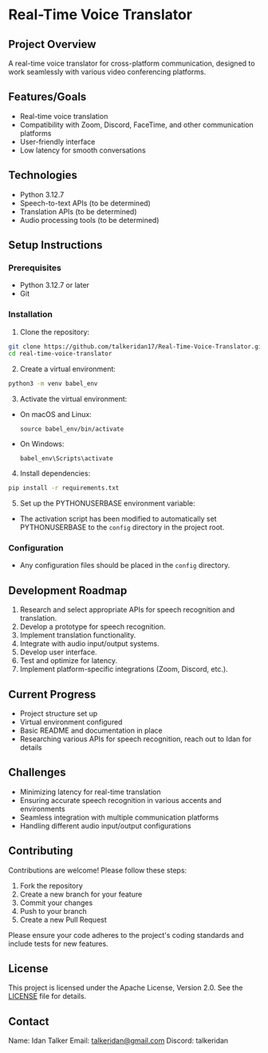 # Real-Time Voice Translator

## Project Overview
A real-time voice translator for cross-platform communication, designed to work 
seamlessly with various video conferencing platforms.

## Features/Goals
- Real-time voice translation
- Compatibility with Zoom, Discord, FaceTime, and other communication platforms
- User-friendly interface
- Low latency for smooth conversations

## Technologies
- Python 3.12.7
- Speech-to-text APIs (to be determined)
- Translation APIs (to be determined)
- Audio processing tools (to be determined)

## Setup Instructions

### Prerequisites
- Python 3.12.7 or later
- Git

### Installation

1. Clone the repository:
```bash
git clone https://github.com/talkeridan17/Real-Time-Voice-Translator.git
cd real-time-voice-translator
```

2. Create a virtual environment:

```bash
python3 -m venv babel_env
```

3. Activate the virtual environment:
- On macOS and Linux:
  ```
  source babel_env/bin/activate
  ```
- On Windows:
  ```
  babel_env\Scripts\activate
  ```

4. Install dependencies:

```bash
pip install -r requirements.txt
```

5. Set up the PYTHONUSERBASE environment variable:
- The activation script has been modified to automatically set PYTHONUSERBASE to
the `config` directory in the project root.

### Configuration
- Any configuration files should be placed in the `config` directory.

## Development Roadmap
1. Research and select appropriate APIs for speech recognition and translation.
2. Develop a prototype for speech recognition.
3. Implement translation functionality.
4. Integrate with audio input/output systems.
5. Develop user interface.
6. Test and optimize for latency.
7. Implement platform-specific integrations (Zoom, Discord, etc.).

## Current Progress
- Project structure set up
- Virtual environment configured
- Basic README and documentation in place
- Researching various APIs for speech recognition, reach out to Idan for details

## Challenges
- Minimizing latency for real-time translation
- Ensuring accurate speech recognition in various accents and environments
- Seamless integration with multiple communication platforms
- Handling different audio input/output configurations

## Contributing
Contributions are welcome! Please follow these steps:
1. Fork the repository
2. Create a new branch for your feature
3. Commit your changes
4. Push to your branch
5. Create a new Pull Request

Please ensure your code adheres to the project's coding standards and include
tests for new features.

## License

This project is licensed under the Apache License, Version 2.0. See the 
[LICENSE](LICENSE) file for details.

## Contact
Name: Idan Talker
Email: talkeridan@gmail.com
Discord: talkeridan
